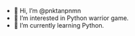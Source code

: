- 👋 Hi, I’m @pnktanpnmn
- 👀 I’m interested in Python warrior game.
- 🌱 I’m currently learning Python.

<!---
pnktanpnmn/pnktanpnmn is a ✨ special ✨ repository because its `README.md` (this file) appears on your GitHub profile.
You can click the Preview link to take a look at your changes.
--->

